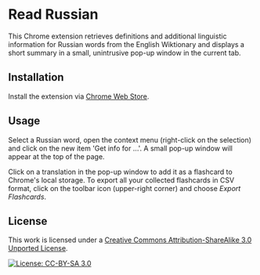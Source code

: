 # Read Russian

This Chrome extension retrieves definitions and additional linguistic information for Russian words from the English Wiktionary and displays a short summary in a small, unintrusive pop-up window in the current tab.

## Installation

Install the extension via [Chrome Web Store](https://chrome.google.com/webstore/detail/read-russian/bfiedbggkbnefgngmdkhofddgpfjahcd).

## Usage

Select a Russian word, open the context menu (right-click on the selection) and click on the new item 'Get info for ...'. A small pop-up window will appear at the top of the page.

Click on a translation in the pop-up window to add it as a flashcard to Chrome's local storage. To export all your collected flashcards in CSV format, click on the toolbar icon (upper-right corner) and choose _Export Flashcards_.

## License

This work is licensed under a [Creative Commons Attribution-ShareAlike 3.0 Unported License](http://creativecommons.org/licenses/by-sa/3.0/). 

[![License: CC-BY-SA 3.0](https://i.creativecommons.org/l/by-sa/3.0/80x15.png)](http://creativecommons.org/licenses/by-sa/3.0/)
